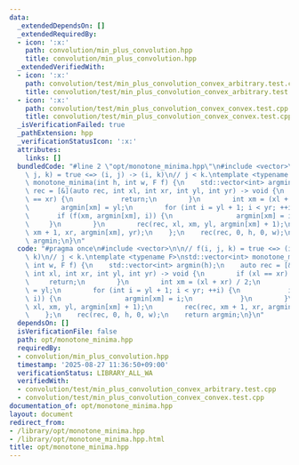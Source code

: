 ```yaml
---
data:
  _extendedDependsOn: []
  _extendedRequiredBy:
  - icon: ':x:'
    path: convolution/min_plus_convolution.hpp
    title: convolution/min_plus_convolution.hpp
  _extendedVerifiedWith:
  - icon: ':x:'
    path: convolution/test/min_plus_convolution_convex_arbitrary.test.cpp
    title: convolution/test/min_plus_convolution_convex_arbitrary.test.cpp
  - icon: ':x:'
    path: convolution/test/min_plus_convolution_convex_convex.test.cpp
    title: convolution/test/min_plus_convolution_convex_convex.test.cpp
  _isVerificationFailed: true
  _pathExtension: hpp
  _verificationStatusIcon: ':x:'
  attributes:
    links: []
  bundledCode: "#line 2 \"opt/monotone_minima.hpp\"\n#include <vector>\n\n// f(i,\
    \ j, k) = true <=> (i, j) -> (i, k)\n// j < k.\ntemplate <typename F>\nstd::vector<int>\
    \ monotone_minima(int h, int w, F f) {\n    std::vector<int> argmin(h);\n    auto\
    \ rec = [&](auto rec, int xl, int xr, int yl, int yr) -> void {\n        if (xl\
    \ == xr) {\n            return;\n        }\n        int xm = (xl + xr) / 2;\n\
    \        argmin[xm] = yl;\n        for (int i = yl + 1; i < yr; ++i) {\n     \
    \       if (f(xm, argmin[xm], i)) {\n                argmin[xm] = i;\n       \
    \     }\n        }\n        rec(rec, xl, xm, yl, argmin[xm] + 1);\n        rec(rec,\
    \ xm + 1, xr, argmin[xm], yr);\n    };\n    rec(rec, 0, h, 0, w);\n    return\
    \ argmin;\n}\n"
  code: "#pragma once\n#include <vector>\n\n// f(i, j, k) = true <=> (i, j) -> (i,\
    \ k)\n// j < k.\ntemplate <typename F>\nstd::vector<int> monotone_minima(int h,\
    \ int w, F f) {\n    std::vector<int> argmin(h);\n    auto rec = [&](auto rec,\
    \ int xl, int xr, int yl, int yr) -> void {\n        if (xl == xr) {\n       \
    \     return;\n        }\n        int xm = (xl + xr) / 2;\n        argmin[xm]\
    \ = yl;\n        for (int i = yl + 1; i < yr; ++i) {\n            if (f(xm, argmin[xm],\
    \ i)) {\n                argmin[xm] = i;\n            }\n        }\n        rec(rec,\
    \ xl, xm, yl, argmin[xm] + 1);\n        rec(rec, xm + 1, xr, argmin[xm], yr);\n\
    \    };\n    rec(rec, 0, h, 0, w);\n    return argmin;\n}\n"
  dependsOn: []
  isVerificationFile: false
  path: opt/monotone_minima.hpp
  requiredBy:
  - convolution/min_plus_convolution.hpp
  timestamp: '2025-08-27 11:36:50+09:00'
  verificationStatus: LIBRARY_ALL_WA
  verifiedWith:
  - convolution/test/min_plus_convolution_convex_arbitrary.test.cpp
  - convolution/test/min_plus_convolution_convex_convex.test.cpp
documentation_of: opt/monotone_minima.hpp
layout: document
redirect_from:
- /library/opt/monotone_minima.hpp
- /library/opt/monotone_minima.hpp.html
title: opt/monotone_minima.hpp
---
```

